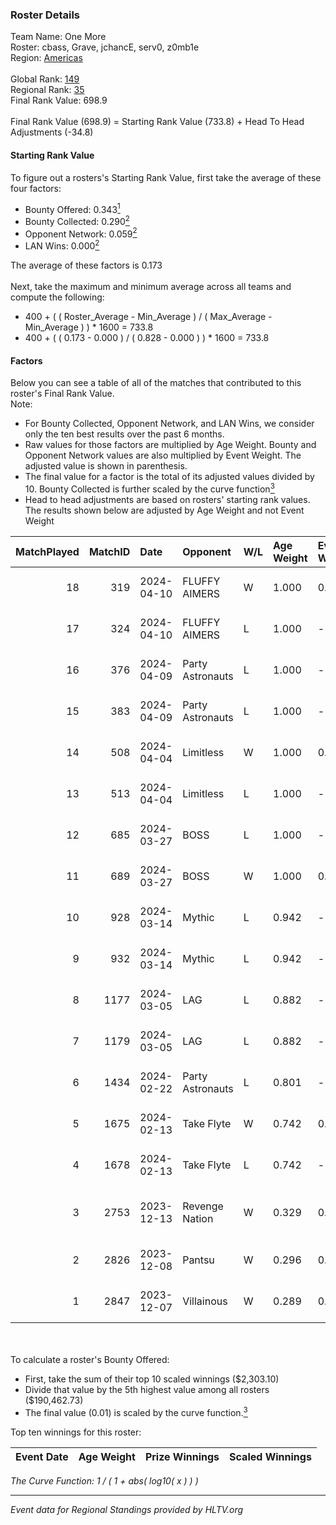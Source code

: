 ### Roster Details<br />
Team Name: One More<br />
Roster: cbass, Grave, jchancE, serv0, z0mb1e<br />
Region: [Americas]( ../standings_americas.md)<br />
<br />
Global Rank: [149](../standings_global.md)<br />
Regional Rank: [35]( ../standings_americas.md)<br />
Final Rank Value:  698.9<br />
<br />
Final Rank Value (698.9) = Starting Rank Value (733.8) + Head To Head Adjustments (-34.8)<br />

#### Starting Rank Value<br />
To figure out a rosters's Starting Rank Value, first take the average of these four factors:<br />
- Bounty Offered: 0.343[<sup>1</sup>](#table2)
- Bounty Collected: 0.290[<sup>2</sup>](#table1)
- Opponent Network: 0.059[<sup>2</sup>](#table1)
- LAN Wins: 0.000[<sup>2</sup>](#table1)

The average of these factors is 0.173<br />
<br />
Next, take the maximum and minimum average across all teams and compute the following:<br />
- 400 + ( ( Roster_Average - Min_Average ) / ( Max_Average - Min_Average ) ) * 1600 = 733.8
- 400 + ( ( 0.173 - 0.000 ) / ( 0.828 - 0.000 ) ) * 1600 = 733.8


#### Factors<br />
Below you can see a table of all of the matches that contributed to this roster's Final Rank Value.<br />
Note:<br />

- For Bounty Collected, Opponent Network, and LAN Wins, we consider only the ten best results over the past 6 months.
- Raw values for those factors are multiplied by Age Weight. Bounty and Opponent Network values are also multiplied by Event Weight. The adjusted value is shown in parenthesis.
- The final value for a factor is the total of its adjusted values divided by 10. Bounty Collected is further scaled by the curve function[<sup>3</sup>](#curveFunction)
- Head to head adjustments are based on rosters' starting rank values. The results shown below are adjusted by Age Weight and not Event Weight
<span id="table1"></span><br />


| MatchPlayed | MatchID | Date       | Opponent         | W/L | Age Weight | Event Weight | Bounty Collected | Opponent Network | LAN Wins  | H2H Adjustment | Participating Roster                        |
| -: | -: | :- | :- | :- | :- | :- | :- | :- | :- | -: | :- |
|          18 |     319 | 2024-04-10 | FLUFFY AIMERS    | W   | 1.000      | 0.477        | 0.023 (0.011)    | 0.225 (0.107)    | 0 (0.000) |          21.89 | cbass, Grave, jchancE, serv0, z0mb1e        |
|          17 |     324 | 2024-04-10 | FLUFFY AIMERS    | L   | 1.000      | -            | -                | -                | -         |          -9.16 | cbass, Grave, jchancE, serv0, z0mb1e        |
|          16 |     376 | 2024-04-09 | Party Astronauts | L   | 1.000      | -            | -                | -                | -         |          -6.74 | cbass, Grave, jchancE, serv0, z0mb1e        |
|          15 |     383 | 2024-04-09 | Party Astronauts | L   | 1.000      | -            | -                | -                | -         |          -7.16 | cbass, Grave, jchancE, serv0, z0mb1e        |
|          14 |     508 | 2024-04-04 | Limitless        | W   | 1.000      | 0.477        | 0.001 (0.001)    | 0.201 (0.096)    | 0 (0.000) |          14.69 | cbass, Grave, jchancE, serv0, z0mb1e        |
|          13 |     513 | 2024-04-04 | Limitless        | L   | 1.000      | -            | -                | -                | -         |         -16.91 | cbass, Grave, jchancE, serv0, z0mb1e        |
|          12 |     685 | 2024-03-27 | BOSS             | L   | 1.000      | -            | -                | -                | -         |         -11.69 | cbass, Grave, jchancE, serv0, z0mb1e        |
|          11 |     689 | 2024-03-27 | BOSS             | W   | 1.000      | 0.477        | 0.034 (0.016)    | 0.530 (0.253)    | 0 (0.000) |          20.16 | cbass, Grave, jchancE, serv0, z0mb1e        |
|          10 |     928 | 2024-03-14 | Mythic           | L   | 0.942      | -            | -                | -                | -         |         -12.60 | cbass, Grave, jchancE, serv0, z0mb1e        |
|           9 |     932 | 2024-03-14 | Mythic           | L   | 0.942      | -            | -                | -                | -         |         -13.68 | cbass, Grave, jchancE, serv0, z0mb1e        |
|           8 |    1177 | 2024-03-05 | LAG              | L   | 0.882      | -            | -                | -                | -         |          -6.87 | cbass, Grave, jchancE, serv0, z0mb1e        |
|           7 |    1179 | 2024-03-05 | LAG              | L   | 0.882      | -            | -                | -                | -         |          -7.29 | cbass, Grave, jchancE, serv0, z0mb1e        |
|           6 |    1434 | 2024-02-22 | Party Astronauts | L   | 0.801      | -            | -                | -                | -         |         -10.03 | cbass, Grave, jchancE, serv0, z0mb1e        |
|           5 |    1675 | 2024-02-13 | Take Flyte       | W   | 0.742      | 0.477        | 0.005 (0.002)    | 0.318 (0.113)    | 0 (0.000) |          11.41 | cbass, Grave, jchancE, serv0, z0mb1e        |
|           4 |    1678 | 2024-02-13 | Take Flyte       | L   | 0.742      | -            | -                | -                | -         |         -12.19 | cbass, Grave, jchancE, serv0, z0mb1e        |
|           3 |    2753 | 2023-12-13 | Revenge Nation   | W   | 0.329      | 0.367        | 0.044 (0.005)    | 0.133 (0.016)    | 0 (0.000) |           5.39 | HorizoN, NIGHT666LADE, Rulik, S0ph3R, TABEN |
|           2 |    2826 | 2023-12-08 | Pantsu           | W   | 0.296      | 0.367        | 0.005 (0.001)    | 0.013 (0.001)    | 0 (0.000) |           3.74 | cbass, Grave, jchancE, serv0, z0mb1e        |
|           1 |    2847 | 2023-12-07 | Villainous       | W   | 0.289      | 0.367        | 0.002 (0.000)    | 0.000 (0.000)    | 0 (0.000) |           2.21 | cbass, Grave, jchancE, serv0, z0mb1e        |

<br />
<span id="table2"></span><br />
To calculate a roster's Bounty Offered:<br />

- First, take the sum of their top 10 scaled winnings ($2,303.10)
- Divide that value by the 5th highest value among all rosters ($190,462.73)
- The final value (0.01) is scaled by the curve function.[<sup>3</sup>](#curveFunction)

Top ten winnings for this roster:<br />

| Event Date | Age Weight | Prize Winnings | Scaled Winnings |
| :- | -: | :- | :- |


<span id="curveFunction"></span>_The Curve Function: 1 / ( 1 + abs( log10( x ) ) )_<br />

---
_Event data for Regional Standings provided by HLTV.org_<br />
